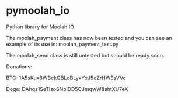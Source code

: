 pymoolah_io
===========

Python library for Moolah.IO

The moolah_payment class has now been tested and you can see an example of its use in: moolah_payment_test.py

The moolah_send class is still untested but should be ready soon.

Donations:

BTC: 1A5sKux8WBckQBLoBLyxYxJ5eZrHWEsVVc

Doge: DAhgs1SeTizoSNpiDD5CJmqwW8shtXU7eX
